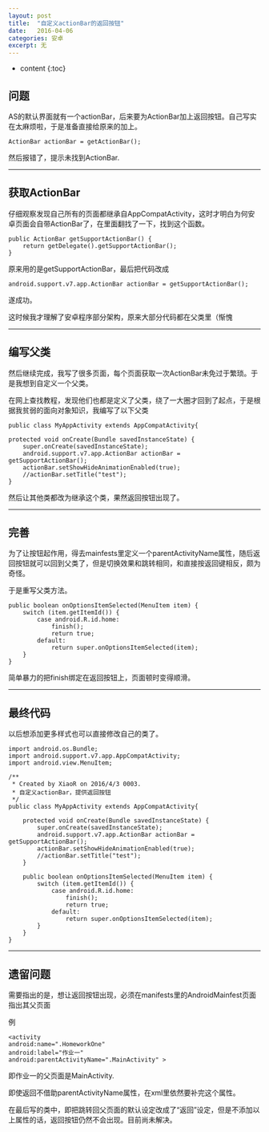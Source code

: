 ```yaml
---
layout: post
title:  "自定义actionBar的返回按钮"
date:   2016-04-06
categories: 安卓
excerpt: 无
---
```

* content
{:toc}

## 问题

AS的默认界面就有一个actionBar，后来要为ActionBar加上返回按钮。自己写实在太麻烦啦，于是准备直接给原来的加上。

	ActionBar actionBar = getActionBar();
	
然后报错了，提示未找到ActionBar.

---

## 获取ActionBar

仔细观察发现自己所有的页面都继承自AppCompatActivity，这时才明白为何安卓页面会自带ActionBar了，在里面翻找了一下，找到这个函数。

	public ActionBar getSupportActionBar() {
        return getDelegate().getSupportActionBar();
    }
	
原来用的是getSupportActionBar，最后把代码改成

	android.support.v7.app.ActionBar actionBar = getSupportActionBar();
	
遂成功。

这时候我才理解了安卓程序部分架构，原来大部分代码都在父类里（惭愧

---

## 编写父类

然后继续完成，我写了很多页面，每个页面获取一次ActionBar未免过于繁琐。于是我想到自定义一个父类。

在网上查找教程，发现他们也都是定义了父类，绕了一大圈才回到了起点，于是根据我贫弱的面向对象知识，我编写了以下父类

	public class MyAppActivity extends AppCompatActivity{

    protected void onCreate(Bundle savedInstanceState) {
        super.onCreate(savedInstanceState);
        android.support.v7.app.ActionBar actionBar = getSupportActionBar();
        actionBar.setShowHideAnimationEnabled(true);
        //actionBar.setTitle("test");
	}
	
然后让其他类都改为继承这个类，果然返回按钮出现了。

---

## 完善

为了让按钮起作用，得去mainfests里定义一个parentActivityName属性，随后返回按钮就可以回到父类了，但是切换效果和跳转相同，和直接按返回键相反，颇为奇怪。

于是重写父类方法。

	public boolean onOptionsItemSelected(MenuItem item) {
        switch (item.getItemId()) {
            case android.R.id.home:
                finish();
                return true;
            default:
                return super.onOptionsItemSelected(item);
        }
    }
	
简单暴力的把finish绑定在返回按钮上，页面顿时变得顺滑。

---

## 最终代码

以后想添加更多样式也可以直接修改自己的类了。

	import android.os.Bundle;
	import android.support.v7.app.AppCompatActivity;
	import android.view.MenuItem;

	/**
	 * Created by XiaoR on 2016/4/3 0003.
	 * 自定义actionBar，提供返回按钮
	 */
	public class MyAppActivity extends AppCompatActivity{

		protected void onCreate(Bundle savedInstanceState) {
			super.onCreate(savedInstanceState);
			android.support.v7.app.ActionBar actionBar = getSupportActionBar();
			actionBar.setShowHideAnimationEnabled(true);
			//actionBar.setTitle("test");
		}

		public boolean onOptionsItemSelected(MenuItem item) {
			switch (item.getItemId()) {
				case android.R.id.home:
					finish();
					return true;
				default:
					return super.onOptionsItemSelected(item);
			}
		}
	}

---

## 遗留问题

需要指出的是，想让返回按钮出现，必须在manifests里的AndroidMainfest页面指出其父页面

例

	<activity
	android:name=".HomeworkOne"
	android:label="作业一"
	android:parentActivityName=".MainActivity" >

即作业一的父页面是MainActivity.

即使返回不借助parentActivityName属性，在xml里依然要补完这个属性。

在最后写的类中，即把跳转回父页面的默认设定改成了“返回”设定，但是不添加以上属性的话，返回按钮仍然不会出现。目前尚未解决。
